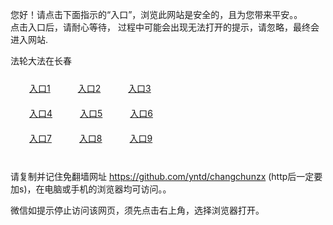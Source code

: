 您好！请点击下面指示的“入口”，浏览此网站是安全的，且为您带来平安。。 <br/>
点击入口后，请耐心等待， 过程中可能会出现无法打开的提示，请忽略，最终会进入网站. </br>

法轮大法在长春<br/>
<div style="padding:10px"><a style="margin:20px" target="_blank" href="https://d35ems9iu9k4t4.cloudfront.net/2Qpsp?ovdiv" id="ccLink1" rel="nofollow">入口1</a> <a target="_blank" style="margin:20px" href="https://d2oob40wjqfm2w.cloudfront.net/2Qpsp?pwbtvoiv" id="ccLink2" rel="nofollow">入口2</a> <a style="margin:20px" target="_blank" href="https://dzaq968t78y1t.cloudfront.net/2Qpsp?pqhxgvy" id="ccLink3" rel="nofollow">入口3</a></div>

<div style="padding:10px" ><a style="margin:20px" target="_blank" href="https://d35ems9iu9k4t4.cloudfront.net/2Qpsp?ovdiv" id="ccLink4" rel="nofollow">入口4</a> <a style="margin:20px" href="https://d2oob40wjqfm2w.cloudfront.net/2Qpsp?pwbtvoiv" target="_blank" id="ccLink5" rel="nofollow">入口5</a> <a style="margin:20px" href="https://dzaq968t78y1t.cloudfront.net/2Qpsp?pqhxgvy" target="_blank" id="ccLink6" rel="nofollow">入口6</a></div>

<div style="padding:10px"><a style="margin:20px" target="_blank" href="https://d35ems9iu9k4t4.cloudfront.net/2Qpsp?ovdiv" id="ccLink7" rel="nofollow">入口7</a> <a style="margin:20px" href="https://d2oob40wjqfm2w.cloudfront.net/2Qpsp?pwbtvoiv" target="_blank" id="ccLink8" rel="nofollow">入口8</a> <a style="margin:20px" target="_blank" href="https://dzaq968t78y1t.cloudfront.net/2Qpsp?pqhxgvy" id="ccLink9" rel="nofollow">入口9</a></div>

<br/>



请复制并记住免翻墙网址 https://github.com/yntd/changchunzx (http后一定要加s)，在电脑或手机的浏览器均可访问。。<br/>

微信如提示停止访问该网页，须先点击右上角，选择浏览器打开。

